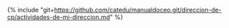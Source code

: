 {% include "git+https://github.com/catedu/manualdoceo.git/direccion-de-cp/actividades-de-mi-direccion.md" %}